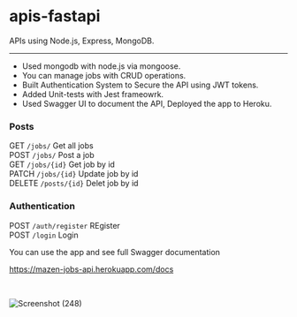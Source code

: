 # apis-fastapi
APIs using Node.js, Express, MongoDB. 

----------------------------------
- Used mongodb with node.js via mongoose.
- You can manage jobs with CRUD operations.
- Built Authentication System to Secure the API using JWT tokens.
- Added Unit-tests with Jest frameowrk.
- Used Swagger UI to document the API, Deployed the app to Heroku. 

### Posts  
GET `/jobs/` Get all jobs  
POST `/jobs/` Post a job  
GET `/jobs/{id}` Get job by id  
PATCH `/jobs/{id}` Update job by id  
DELETE `/posts/{id}` Delet job by id

### Authentication  
POST `/auth/register` REgister   
POST `/login` Login  

You can use the app and see full Swagger documentation  

https://mazen-jobs-api.herokuapp.com/docs  

<br>

![Screenshot (248)](https://user-images.githubusercontent.com/73492002/185769840-9e6a95c4-9d1d-4f45-b118-75bcb1c74f6e.png)
